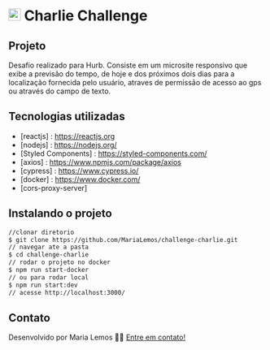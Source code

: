 # <img src="https://avatars1.githubusercontent.com/u/7063040?v=4&s=200.jpg" alt="HU" width="24" /> Charlie Challenge


## Projeto

Desafio realizado para Hurb.
Consiste em um microsite responsivo que exibe a previsão do tempo, de hoje e dos próximos dois dias para a localização fornecida pelo usuário, atraves de permissāo de acesso ao gps ou através do campo de texto.



## Tecnologias utilizadas

- [reactjs] : https://reactjs.org
- [nodejs] : https://nodejs.org/
- [Styled Components] : https://styled-components.com/
- [axios] : https://www.npmjs.com/package/axios
- [cypress] : https://www.cypress.io/
- [docker] : https://www.docker.com/
- [cors-proxy-server]


## Instalando o projeto
```bash
//clonar diretorio
$ git clone https://github.com/MariaLemos/challenge-charlie.git
// navegar ate a pasta
$ cd challenge-charlie
// rodar o projeto no docker
$ npm run start-docker
// ou para rodar local
$ npm run start:dev
// acesse http://localhost:3000/

```

## Contato

Desenvolvido por Maria Lemos 👋🏽 [Entre em contato!](https://www.linkedin.com/in/maria-lemos/)

